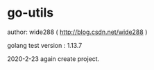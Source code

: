 # go-utils

author: wide288 ( http://blog.csdn.net/wide288 )

golang test version : 1.13.7

2020-2-23 again create project.